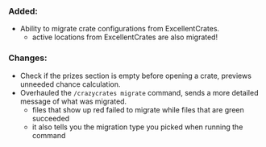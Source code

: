 ### Added:
- Ability to migrate crate configurations from ExcellentCrates.
  - active locations from ExcellentCrates are also migrated!

### Changes:
- Check if the prizes section is empty before opening a crate, previews unneeded chance calculation.
- Overhauled the `/crazycrates migrate` command, sends a more detailed message of what was migrated. 
  - files that show up red failed to migrate while files that are green succeeded
  - it also tells you the migration type you picked when running the command
